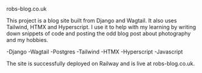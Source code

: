 robs-blog.co.uk

This project is a blog site built from Django and Wagtail. It also uses Tailwind, HTMX and Hyperscript.
I use it to help with my learning by writing down snippets of code and posting the odd blog post about photography and my hobbies.

-Django
-Wagtail
-Postgres
-Tailwind
-HTMX
-Hyperscript
-Javascript

The site is successfully deployed on Railway and is live at robs-blog.co.uk. 
